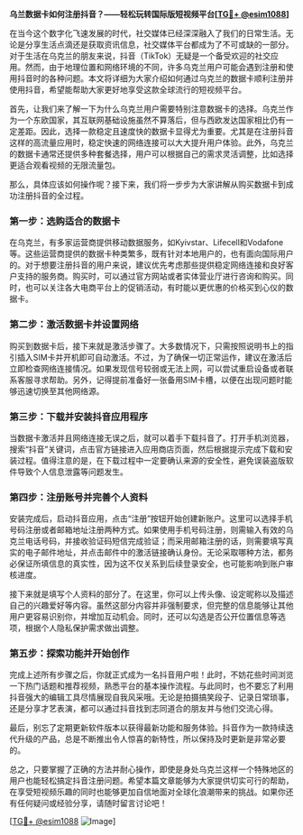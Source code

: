 **乌兰数据卡如何注册抖音？——轻松玩转国际版短视频平台[[TG💪+ @esim1088](https://t.me/s/esim1088)]**

在当今这个数字化飞速发展的时代，社交媒体已经深深融入了我们的日常生活。无论是分享生活点滴还是获取资讯信息，社交媒体平台都成为了不可或缺的一部分。对于生活在乌克兰的朋友来说，抖音（TikTok）无疑是一个备受欢迎的社交应用。然而，由于地理位置和网络环境的不同，许多乌克兰用户可能会遇到注册和使用抖音时的各种问题。本文将详细为大家介绍如何通过乌克兰的数据卡顺利注册并使用抖音，希望能帮助大家更好地享受这款全球流行的短视频平台。

首先，让我们来了解一下为什么乌克兰用户需要特别注意数据卡的选择。乌克兰作为一个东欧国家，其互联网基础设施虽然不算落后，但与西欧发达国家相比仍有一定差距。因此，选择一款稳定且速度快的数据卡显得尤为重要。尤其是在注册抖音这样的高流量应用时，稳定快速的网络连接可以大大提升用户体验。此外，乌克兰的数据卡通常还提供多种套餐选择，用户可以根据自己的需求灵活调整，比如选择更适合观看视频的无限流量包。

那么，具体应该如何操作呢？接下来，我们将一步步为大家讲解从购买数据卡到成功注册抖音的全过程。

### 第一步：选购适合的数据卡

在乌克兰，有多家运营商提供移动数据服务，如Kyivstar、Lifecell和Vodafone等。这些运营商提供的数据卡种类繁多，既有针对本地用户的，也有面向国际用户的。对于想要注册抖音的用户来说，建议优先考虑那些提供稳定网络连接和良好客户支持的服务商。购买时，可以通过官方网站或者实体营业厅进行咨询和购买。同时，也可以关注各大电商平台上的促销活动，有时能以更优惠的价格买到心仪的数据卡。

### 第二步：激活数据卡并设置网络

购买到数据卡后，接下来就是激活步骤了。大多数情况下，只需按照说明书上的指引插入SIM卡并开机即可自动激活。不过，为了确保一切正常运作，建议在激活后立即检查网络连接情况。如果发现信号较弱或无法上网，可以尝试重启设备或者联系客服寻求帮助。另外，记得提前准备好一张备用SIM卡槽，以便在出现问题时能够迅速切换至其他网络源。

### 第三步：下载并安装抖音应用程序

当数据卡激活并且网络连接无误之后，就可以着手下载抖音了。打开手机浏览器，搜索“抖音”关键词，点击官方链接进入应用商店页面，然后根据提示完成下载和安装过程。值得注意的是，在下载过程中一定要确认来源的安全性，避免误装盗版软件导致个人信息泄露等问题发生。

### 第四步：注册账号并完善个人资料

安装完成后，启动抖音应用，点击“注册”按钮开始创建新账户。这里可以选择手机号码注册或者邮箱地址注册两种方式。如果使用手机号码注册，则需输入有效的乌克兰电话号码，并接收验证码短信完成验证；而采用邮箱注册的话，则需要填写真实的电子邮件地址，并点击邮件中的激活链接确认身份。无论采取哪种方法，都务必保证所填信息的真实性，因为这不仅关系到后续登录安全，也可能影响到账户审核进度。

接下来就是填写个人资料的部分了。在这里，你可以上传头像、设定昵称以及描述自己的兴趣爱好等内容。虽然这部分内容并非强制要求，但完整的信息能够让其他用户更容易识别你，并增加互动机会。同时，还可以勾选是否公开位置信息等选项，根据个人隐私保护需求做出调整。

### 第五步：探索功能并开始创作

完成上述所有步骤之后，你就正式成为一名抖音用户啦！此时，不妨花些时间浏览一下热门话题和推荐视频，熟悉平台的基本操作流程。与此同时，也不要忘了利用抖音强大的编辑工具尽情展现自我风采哦。无论是拍摄搞笑段子、记录日常琐事，还是分享才艺表演，都可以通过抖音找到志同道合的朋友并与他们交流心得。

最后，别忘了定期更新软件版本以获得最新功能和服务体验。抖音作为一款持续迭代升级的产品，总是不断推出令人惊喜的新特性，所以保持及时更新是非常必要的。

总之，只要掌握了正确的方法并耐心操作，即使是身处乌克兰这样一个特殊地区的用户也能轻松搞定抖音注册问题。希望本篇文章能够为大家提供切实可行的帮助，在享受短视频乐趣的同时也能够更加自信地面对全球化浪潮带来的挑战。如果你还有任何疑问或经验分享，请随时留言讨论吧！

[[TG💪+ @esim1088](https://t.me/s/esim1088) ![Image](https://i.postimg.cc/4NQfJmqS/Snipaste-2025-05-13-00-14-12.png)]